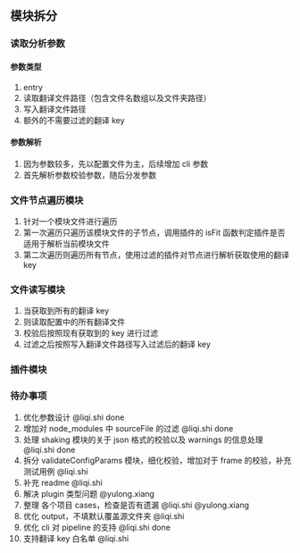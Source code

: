 ## 模块拆分

### 读取分析参数

#### 参数类型

1. entry
2. 读取翻译文件路径（包含文件名数组以及文件夹路径）
3. 写入翻译文件路径
4. 额外的不需要过滤的翻译 key

#### 参数解析

1. 因为参数较多，先以配置文件为主，后续增加 cli 参数
2. 首先解析参数校验参数，随后分发参数

### 文件节点遍历模块

1. 针对一个模块文件进行遍历
2. 第一次遍历只遍历该模块文件的子节点，调用插件的 isFit 函数判定插件是否适用于解析当前模块文件
3. 第二次遍历则遍历所有节点，使用过滤的插件对节点进行解析获取使用的翻译 key

### 文件读写模块

1. 当获取到所有的翻译 key
2. 则读取配置中的所有翻译文件
3. 校验后按照现有获取到的 key 进行过滤
4. 过滤之后按照写入翻译文件路径写入过滤后的翻译 key

### 插件模块

### 待办事项

1.  优化参数设计 @liqi.shi done
2.  增加对 node_modules 中 sourceFile 的过滤 @liqi.shi done
3.  处理 shaking 模块的关于 json 格式的校验以及 warnings 的信息处理 @liqi.shi done
4.  拆分 validateConfigParams 模块，细化校验，增加对于 frame 的校验，补充测试用例 @liqi.shi
5.  补充 readme @liqi.shi
6.  解决 plugin 类型问题 @yulong.xiang
7.  整理 各个项目 cases，检查是否有遗漏 @liqi.shi @yulong.xiang
8.  优化 output，不填默认覆盖源文件夹 @liqi.shi
9.  优化 cli 对 pipeline 的支持 @liqi.shi done
10. 支持翻译 key 白名单 @liqi.shi

